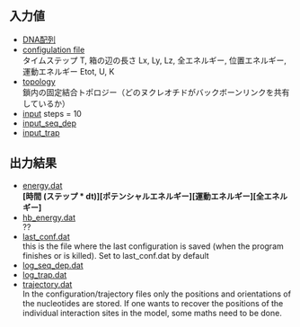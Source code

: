## 入力値
- [DNA配列](./seq_2022-10-18-032558.dat)
- [configulation file](./generated_2022-10-18-032558.conf)  
タイムステップ T, 箱の辺の長さ Lx, Ly, Lz, 全エネルギー, 位置エネルギー, 運動エネルギー Etot, U, K   
- [topology](./generated_2022-10-18-032558.top)  
鎖内の固定結合トポロジー（どのヌクレオチドがバックボーンリンクを共有しているか）
- [input](https://github.com/si-tm/oxDNA/blob/master/try_my_sample/input)
steps = 10
- [input_seq_dep](https://github.com/si-tm/oxDNA/blob/master/try_my_sample/input_seq_dep)
- [input_trap](https://github.com/si-tm/oxDNA/blob/master/try_my_sample/input_trap)  

## 出力結果
- [energy.dat](./energy.dat)  
 **[時間 (ステップ * dt)][ポテンシャルエネルギー][運動エネルギー][全エネルギー]**
- [hb_energy.dat](./hb_energy.dat)  
?? 
- [last_conf.dat](./last_conf.dat)  
this is the file where the last configuration is saved (when the program finishes or is killed). Set to last_conf.dat by default  
- [log_seq_dep.dat](./log_seq_dep.dat)  
- [log_trap.dat](./log_trap.dat)  
- [trajectory.dat](./trajectory.dat)  
In the configuration/trajectory files only the positions and orientations of the nucleotides are stored. If one wants to recover the positions of the individual interaction sites in the model, some maths need to be done.
